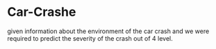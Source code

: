 # Car-Crashe
 given information about the environment of the car crash and we were required to predict the severity of the crash out of 4 level. 
